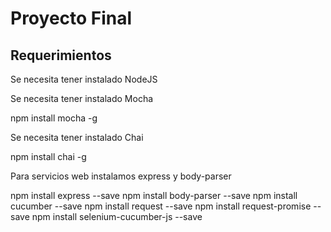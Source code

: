 # Proyecto Final


## Requerimientos

Se necesita tener instalado NodeJS

Se necesita tener instalado Mocha

npm install mocha -g

Se necesita tener instalado Chai

npm install chai -g

Para servicios web instalamos express y body-parser

npm install express --save
npm install body-parser --save
npm install cucumber --save
npm install request --save
npm install request-promise --save
npm install selenium-cucumber-js --save
